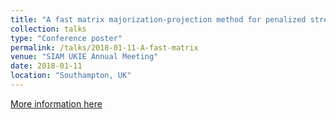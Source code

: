 ```yaml
---
title: "A fast matrix majorization-projection method for penalized stress minimization with box constraints"
collection: talks
type: "Conference poster"
permalink: /talks/2018-01-11-A-fast-matrix
venue: "SIAM UKIE Annual Meeting"
date: 2018-01-11
location: "Southampton, UK"
---
```


[More information here](https://ieeexplore.ieee.org/document/8399531)
